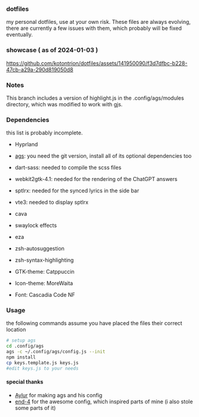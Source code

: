 ### dotfiles
my personal dotfiles, use at your own risk.
These files are always evolving, there are currently a few issues with them, which probably will be fixed eventually.

### showcase ( as of 2024-01-03 )


https://github.com/kotontrion/dotfiles/assets/141950090/f3d7dfbc-b228-47cb-a29a-290d819050d8



### Notes
This branch includes a version of highlight.js in the .config/ags/modules directory, which was modified to work with gjs.

### Dependencies
this list is probably incomplete.
- Hyprland
- [ags](https://github.com/Aylur/ags): you need the git version, install all of its optional dependencies too
- dart-sass: needed to compile the scss files
- webkit2gtk-4.1: needed for the rendering of the ChatGPT answers
- sptlrx: needed for the synced lyrics in the side bar
- vte3: needed to display sptlrx
- cava
- swaylock effects
- eza
- zsh-autosuggestion
- zsh-syntax-highlighting

- GTK-theme:  Catppuccin
- Icon-theme: MoreWaita
- Font:       Cascadia Code NF

### Usage
the following commands assume you have placed the files their correct location
```bash
# setup ags
cd .config/ags
ags -c ~/.config/ags/config.js --init 
npm install
cp keys.template.js keys.js
#edit keys.js to your needs
```

#### special thanks
- [Aylur](https://www.github.com/Aylur) for making ags and his config
- [end-4](https://www.github.com/end-4) for the awesome config, which inspired parts of mine (i also stole some parts of it)
